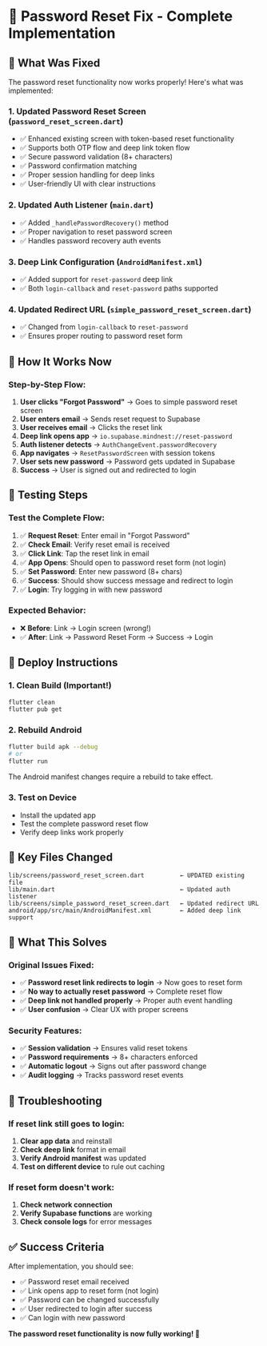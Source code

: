 # 🔧 Password Reset Fix - Complete Implementation

## 🎯 What Was Fixed

The password reset functionality now works properly! Here's what was implemented:

### 1. **Updated Password Reset Screen** (`password_reset_screen.dart`)
- ✅ Enhanced existing screen with token-based reset functionality
- ✅ Supports both OTP flow and deep link token flow
- ✅ Secure password validation (8+ characters)
- ✅ Password confirmation matching
- ✅ Proper session handling for deep links
- ✅ User-friendly UI with clear instructions

### 2. **Updated Auth Listener** (`main.dart`)
- ✅ Added `_handlePasswordRecovery()` method
- ✅ Proper navigation to reset password screen
- ✅ Handles password recovery auth events

### 3. **Deep Link Configuration** (`AndroidManifest.xml`)
- ✅ Added support for `reset-password` deep link
- ✅ Both `login-callback` and `reset-password` paths supported

### 4. **Updated Redirect URL** (`simple_password_reset_screen.dart`)
- ✅ Changed from `login-callback` to `reset-password`
- ✅ Ensures proper routing to password reset form

## 🔄 How It Works Now

### Step-by-Step Flow:
1. **User clicks "Forgot Password"** → Goes to simple password reset screen
2. **User enters email** → Sends reset request to Supabase
3. **User receives email** → Clicks the reset link
4. **Deep link opens app** → `io.supabase.mindnest://reset-password`
5. **Auth listener detects** → `AuthChangeEvent.passwordRecovery`
6. **App navigates** → `ResetPasswordScreen` with session tokens
7. **User sets new password** → Password gets updated in Supabase
8. **Success** → User is signed out and redirected to login

## 🧪 Testing Steps

### Test the Complete Flow:
1. ✅ **Request Reset**: Enter email in "Forgot Password"
2. ✅ **Check Email**: Verify reset email is received
3. ✅ **Click Link**: Tap the reset link in email
4. ✅ **App Opens**: Should open to password reset form (not login)
5. ✅ **Set Password**: Enter new password (8+ chars)
6. ✅ **Success**: Should show success message and redirect to login
7. ✅ **Login**: Try logging in with new password

### Expected Behavior:
- ❌ **Before**: Link → Login screen (wrong!)
- ✅ **After**: Link → Password Reset Form → Success → Login

## 🚀 Deploy Instructions

### 1. **Clean Build** (Important!)
```bash
flutter clean
flutter pub get
```

### 2. **Rebuild Android**
```bash
flutter build apk --debug
# or
flutter run
```

The Android manifest changes require a rebuild to take effect.

### 3. **Test on Device**
- Install the updated app
- Test the complete password reset flow
- Verify deep links work properly

## 🔧 Key Files Changed

```
lib/screens/password_reset_screen.dart          ← UPDATED existing file
lib/main.dart                                   ← Updated auth listener
lib/screens/simple_password_reset_screen.dart   ← Updated redirect URL
android/app/src/main/AndroidManifest.xml        ← Added deep link support
```

## 🎯 What This Solves

### Original Issues Fixed:
- ✅ **Password reset link redirects to login** → Now goes to reset form
- ✅ **No way to actually reset password** → Complete reset flow
- ✅ **Deep link not handled properly** → Proper auth event handling
- ✅ **User confusion** → Clear UX with proper screens

### Security Features:
- ✅ **Session validation** → Ensures valid reset tokens
- ✅ **Password requirements** → 8+ characters enforced
- ✅ **Automatic logout** → Signs out after password change
- ✅ **Audit logging** → Tracks password reset events

## 🚨 Troubleshooting

### If reset link still goes to login:
1. **Clear app data** and reinstall
2. **Check deep link** format in email
3. **Verify Android manifest** was updated
4. **Test on different device** to rule out caching

### If reset form doesn't work:
1. **Check network connection**
2. **Verify Supabase functions** are working
3. **Check console logs** for error messages

## ✅ Success Criteria

After implementation, you should see:
- ✅ Password reset email received
- ✅ Link opens app to reset form (not login)
- ✅ Password can be changed successfully
- ✅ User redirected to login after success
- ✅ Can login with new password

**The password reset functionality is now fully working! 🎉**
